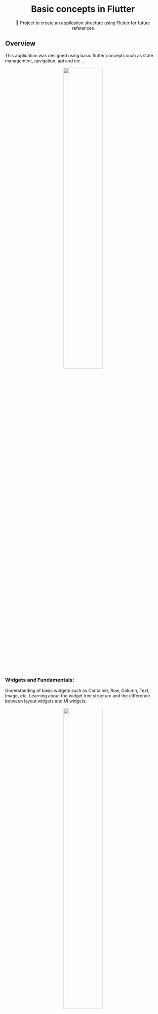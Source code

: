 <H1 align="center">Basic concepts in Flutter </H1>
<p align="center">🚀 Project to create an application structure using Flutter for future references</p>

## Overview
This application was designed using basic flutter concepts such as state management, navigation, api and etc...

<div align="center">
  <img src="https://github.com/lucasmargui/Flutter_Conceitos/assets/157809964/c7858449-9979-4b50-b682-bb297fcfbf91" style="width:50%">
</div>




### Widgets and Fundamentals:

Understanding of basic widgets such as Container, Row, Column, Text, Image, etc.
Learning about the widget tree structure and the difference between layout widgets and UI widgets.

<div align="center">
  <img src="https://github.com/lucasmargui/Flutter_Conceitos/assets/157809964/17ea48b7-9a1f-4fbf-8940-1b2618070160" style="width:50%">
</div>




### State Management:

Understanding the setState state management method in Flutter.


<div align="center">
  <img src="https://github.com/lucasmargui/Flutter_Conceitos/assets/157809964/a1c65991-0642-4d28-bb81-226f2670aa25" style="width:50%">
</div>






### Navigation:

Understanding navigation between screens using push, pushNamed, pushReplacement.

<div align="center">
  <img src="https://github.com/lucasmargui/Flutter_Conceitos/assets/157809964/84ea1f75-d505-437f-8996-13296bf40c0b" style="width:50%">
</div>


### Lists and View Grid:

Understanding displaying lists and grids of items using widgets such as ListView, GridView, and ListView.builder.

<div align="center">
  <img src="https://github.com/lucasmargui/Flutter_Conceitos/assets/157809964/3a9c2185-2879-4be1-8119-3cae40ea6806" style="width:50%">
</div>



### APIs and HTTP Requests:

Understanding HTTP requests using the http package or other packages to consume RESTful APIs, handling asynchronous responses and error handling during requests.

<div align="center">
  <img src="https://github.com/lucasmargui/Flutter_Conceitos/assets/157809964/94bcb27b-2282-4e6e-bab8-17610e9a4989" style="width:50%">
</div>



### Data Persistence:

Understanding saving and retrieving data locally using SharedPreferences, SQLite, or other packages for data persistence.

<div align="center">
  <img src="https://github.com/lucasmargui/Flutter_Conceitos/assets/157809964/075a221c-50a4-4ed6-a190-f6f04747e838" style="width:50%">
</div>


### Themes and Styles:

Understanding applying themes and styles to customize the appearance of the application.

<div align="center">
  <img src="https://github.com/lucasmargui/Flutter_Conceitos/assets/157809964/0a9d81e0-e6cb-4173-8799-4da73e40887c" style="width:50%">
</div>



### Event Handling:

Understanding touch events, gestures, and user interactions using GestureDetector, InkWell, and more.

<div align="center">
  <img src="https://github.com/lucasmargui/Flutter_Conceitos/assets/157809964/69a6f68e-e54c-4362-a849-f3fc793d257c" style="width:50%">
</div>



### Animations:

Understanding the basic principles of animations in Flutter.

<div align="center">
  <img src="https://github.com/lucasmargui/Flutter_Conceitos/assets/157809964/352b34bd-065c-4e48-99bd-e9eece380954" style="width:50%">
</div>


### Responsive Layout:


Understanding the basic principles of layouts in Flutter that adapt to different screen sizes and orientations.

<div align="center">
  <img src="https://github.com/lucasmargui/Flutter_Conceitos/assets/157809964/e377a331-e72b-4ebc-8e47-ee9ed0349338" style="width:50%">
</div>





### Internationalization and Localization:

Understanding internationalization and localization of Flutter applications to support multiple languages and regions.

<div align="center">
  <img src="https://github.com/lucasmargui/Flutter_Conceitos/assets/157809964/0812629b-82e0-4bbe-a28b-84cf3084d3b9" style="width:50%">
</div>
